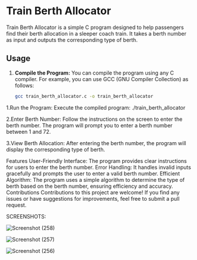 # Train Berth Allocator

Train Berth Allocator is a simple C program designed to help passengers find their berth allocation in a sleeper coach train. It takes a berth number as input and outputs the corresponding type of berth.

## Usage

1. **Compile the Program:** You can compile the program using any C compiler. For example, you can use GCC (GNU Compiler Collection) as follows:
   ```bash
   gcc train_berth_allocator.c -o train_berth_allocator
1.Run the Program: Execute the compiled program:
./train_berth_allocator

2.Enter Berth Number: Follow the instructions on the screen to enter the berth number. The program will prompt you to enter a berth number between 1 and 72.

3.View Berth Allocation: After entering the berth number, the program will display the corresponding type of berth.

Features
User-Friendly Interface: The program provides clear instructions for users to enter the berth number.
Error Handling: It handles invalid inputs gracefully and prompts the user to enter a valid berth number.
Efficient Algorithm: The program uses a simple algorithm to determine the type of berth based on the berth number, ensuring efficiency and accuracy.
Contributions
Contributions to this project are welcome! If you find any issues or have suggestions for improvements, feel free to submit a pull request.

SCREENSHOTS:

![Screenshot (258)](https://github.com/hari-priya-06/Train_berth_Allocator/assets/160275017/c1a4273d-e0b8-40f8-85a1-3e874f01290f)


![Screenshot (257)](https://github.com/hari-priya-06/Train_berth_Allocator/assets/160275017/085fcbd2-b12b-4280-9eaf-ad76e601fef5)

![Screenshot (256)](https://github.com/hari-priya-06/Train_berth_Allocator/assets/160275017/5876ab57-c003-48da-a54d-5493acd0fb83)

